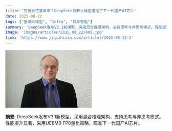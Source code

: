 ```yaml
---
title: '究竟会花落谁家？DeepSeek最新大模型瞄准了下一代国产AI芯片'
date: 2025-08-22
tags: ["垂直大模型", "Infra", "具身智能"]
summary: 'DeepSeek发布V3.1新模型，采用混合推理架构，支持思考与非思考模式。性能提升显著，采用UE8M0 FP8量化策略，瞄准下一代国产AI芯片。'
image: 'images/articles/2025_08_22/009.jpg'
link: 'https://www.jiqizhixin.com/articles/2025-08-22-2'
---
```

![究竟会花落谁家？DeepSeek最新大模型瞄准了下一代国产AI芯片](images/articles/2025_08_22/009.jpg)

**摘要**: DeepSeek发布V3.1新模型，采用混合推理架构，支持思考与非思考模式。性能提升显著，采用UE8M0 FP8量化策略，瞄准下一代国产AI芯片。
